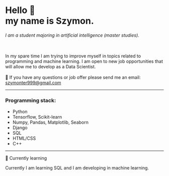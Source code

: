 # Hello :wave: </br>my name is Szymon.
###### I am a student majoring in artificial intelligence (master studies).
</br>
In my spare time I am trying to improve myself in topics related to programming and machine learning. I am open to new job opportunities that will allow me to develop as a Data Scientist.
</br>
</br>
💬 If you have any questions or job offer please send me an email: <a href="mailto:szymonter999@gmail.com">szymonter999@gmail.com</a>

<hr>

###  Programming stack: 
- Python
- Tensorflow, Scikit-learn
- Numpy, Pandas, Matplotlib, Seaborn
- Django
- SQL
- HTML/CSS
- C++

<hr>

🌱 Currently learning

Currently I am learning SQL and I am developing in machine learning.

